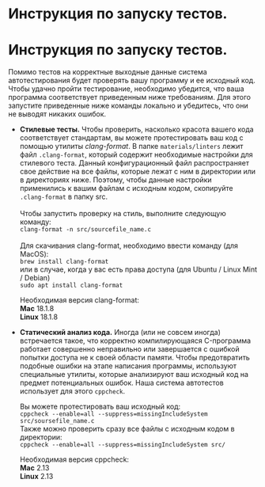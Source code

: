 # Инструкция по запуску тестов.

# Инструкция по запуску тестов.

Помимо тестов на корректные выходные данные система автотестирования будет
проверять вашу программу и ее исходный код. Чтобы удачно пройти тестирование, необходимо
убедится, что ваша программа соответствует приведенным ниже требованиям. Для этого
запустите приведенные ниже команды локально и убедитесь, что они не выводят никаких ошибок.

* **Стилевые тесты.** Чтобы проверить, насколько красота вашего кода соответствует
  стандартам, вы можете протестировать ваш код с помощью утилиты _clang-format_. В папке ```materials/linters``` лежит файл ```.clang-format```, который содержит необходимые настройки для стилевого теста. Данный конфигурационный файл распространяет свое действие на все файлы, которые лежат с ним в директории или в директориях ниже. Поэтому, чтобы данные настройки применились к вашим файлам с исходным кодом, скопируйте ```.clang-format``` в папку src. \
  \
  Чтобы запустить проверку на стиль, выполните следующую команду: \
  ```clang-format -n src/sourcefile_name.c``` \
  \
  Для скачивания clang-format, необходимо ввести команду (для MacOS): \
  ```brew install clang-format``` \
  или в случае, когда у вас есть права доступа (для Ubuntu / Linux Mint / Debian) \
  ```sudo apt install clang-format```

  Необходимая версия clang-format: \
  **Mac** 18.1.8 \
  **Linux** 18.1.8


 * **Статический анализ кода.** Иногда (или не совсем иногда) встречается такое, что 
корректно компилирующаяся C-программа работает совершенно неправильно или завершается
   с ошибкой попытки доступа не к своей области памяти. Чтобы предотвратить подобные
   ошибки на этапе написания программы, используют специальные утилиты, которые анализируют
   ваш исходный код на предмет потенциальных ошибок. Наша система автотестов использует
   для этого ```cppcheck```.

   Вы можете протестировать ваш исходный код: \
   ```cppcheck --enable=all --suppress=missingIncludeSystem src/soursefile_name.c``` \
   Также можно проверить сразу все файлы с исходным кодом в директории: \
   ```cppcheck --enable=all --suppress=missingIncludeSystem src/```
    
   Необходимая версия cppcheck: \
   **Mac** 2.13 \
   **Linux** 2.13
